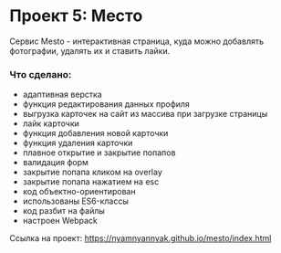 # Проект 5: Место

Сервис Mesto - интерактивная страница, куда можно добавлять фотографии, удалять их и ставить лайки.


### Что сделано: 
* адаптивная верстка
* функция редактирования данных профиля
* выгрузка карточек на сайт из массива при загрузке страницы
* лайк карточки
* функция добавления новой карточки
* функция удаления карточки
* плавное открытие и закрытие попапов
* валидация форм
* закрытие попапа кликом на overlay 
* закрытие попапа нажатием на esc
* код объектно-ориентирован
* использованы ES6-классы
* код разбит на файлы
* настроен Webpack

Ссылка на проект: https://nyamnyannyak.github.io/mesto/index.html